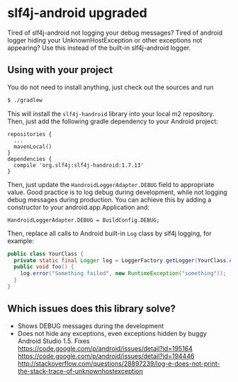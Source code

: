 # slf4j-android upgraded

Tired of slf4j-android not logging your debug messages? Tired of android logger hiding your UnknownHostException or other exceptions not appearing? Use this instead of the built-in slf4j-android logger.

## Using with your project

You do not need to install anything, just check out the sources and run
```sh
$ ./gradlew
```

This will install the `slf4j-handroid` library into your local m2 repository. Then,
just add the following gradle dependency to your Android project:

```
repositories {
  ...
  mavenLocal()
}
dependencies {
  compile 'org.slf4j:slf4j-handroid:1.7.13'
}
```

Then, just update the `HandroidLoggerAdapter.DEBUG` field to appropriate value. Good practice is to log debug during development,
while not logging debug messages during production. You can achieve this by adding a constructor to your android.app.Application and:

```
HandroidLoggerAdapter.DEBUG = BuildConfig.DEBUG;
```

Then, replace all calls to Android built-in `Log` class by slf4j logging, for example:

```java
public class YourClass {
  private static final Logger log = LoggerFactory.getLogger(YourClass.class);
  public void foo() {
    log.error("Something failed", new RuntimeException("something"));
  }
}
```

## Which issues does this library solve?

* Shows DEBUG messages during the development
* Does not hide any exceptions, even exceptions hidden by buggy Android Studio 1.5. Fixes https://code.google.com/p/android/issues/detail?id=195164 https://code.google.com/p/android/issues/detail?id=194446 http://stackoverflow.com/questions/28897239/log-e-does-not-print-the-stack-trace-of-unknownhostexception

